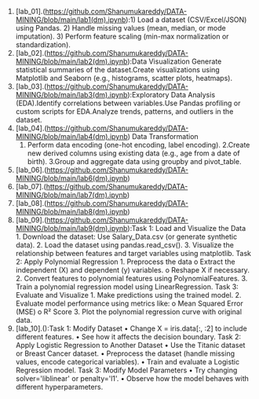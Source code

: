 1. [lab_01].(https://github.com/Shanumukareddy/DATA-MINING/blob/main/lab1(dm).ipynb):1) Load a dataset (CSV/Excel/JSON) using Pandas.
         2) Handle missing values (mean, median, or mode imputation).
         3) Perform feature scaling (min-max normalization or standardization).
2. [lab_02].(https://github.com/Shanumukareddy/DATA-MINING/blob/main/lab2(dm).ipynb):Data Visualization Generate statistical summaries of the dataset.Create visualizations using Matplotlib and Seaborn (e.g., histograms, scatter plots, heatmaps).
3. [lab_03].(https://github.com/Shanumukareddy/DATA-MINING/blob/main/lab3(dm).ipynb):Exploratory Data Analysis (EDA).Identify correlations between variables.Use Pandas profiling or custom scripts for EDA.Analyze trends, patterns, and outliers in the dataset.
4. [lab_04].(https://github.com/Shanumukareddy/DATA-MINING/blob/main/lab4(dm).ipynb) Data Transformation
   1. Perform data encoding (one-hot encoding, label encoding).
   2.Create new derived columns using existing data (e.g., age from a date of birth).
   3.Group and aggregate data using groupby and pivot_table.
5. [lab_06].(https://github.com/Shanumukareddy/DATA-MINING/blob/main/lab6(dm).ipynb)
6. [lab_07].(https://github.com/Shanumukareddy/DATA-MINING/blob/main/lab7(dm).ipynb)
7. [lab_08].(https://github.com/Shanumukareddy/DATA-MINING/blob/main/lab8(dm).ipynb)
8. [lab_09].(https://github.com/Shanumukareddy/DATA-MINING/blob/main/lab9(dm).ipynb):Task 1: Load and Visualize the Data
              1. Download the dataset: Use Salary_Data.csv (or generate synthetic data).
              2. Load the dataset using pandas.read_csv().
              3. Visualize the relationship between features and target variables using matplotlib.
              Task 2: Apply Polynomial Regression
              1. Preprocess the data
              o Extract the independent (X) and dependent (y) variables.
              o Reshape X if necessary.
              2. Convert features to polynomial features using PolynomialFeatures.
              3. Train a polynomial regression model using LinearRegression.
              Task 3: Evaluate and Visualize
              1. Make predictions using the trained model.
              2. Evaluate model performance using metrics like:
              o Mean Squared Error (MSE)
              o R² Score
              3. Plot the polynomial regression curve with original data.
9. [lab_10].():Task 1: Modify Dataset
               • Change X = iris.data[:, :2] to include different features.
               • See how it affects the decision boundary.
               Task 2: Apply Logistic Regression to Another Dataset
               • Use the Titanic dataset or Breast Cancer dataset.
               • Preprocess the dataset (handle missing values, encode categorical variables).
               • Train and evaluate a Logistic Regression model.
               Task 3: Modify Model Parameters
               • Try changing solver='liblinear' or penalty='l1'.
               • Observe how the model behaves with different hyperparameters.

